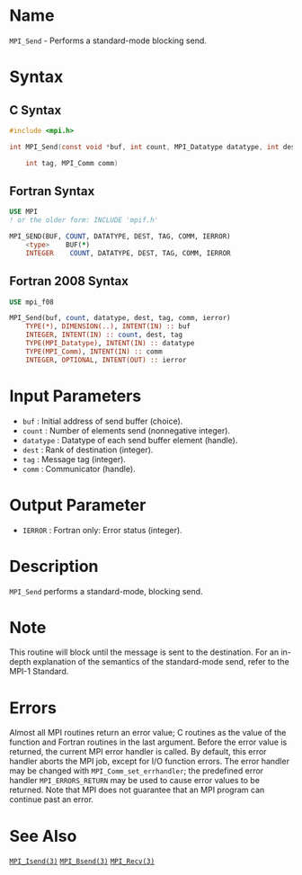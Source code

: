 # Name

`MPI_Send` - Performs a standard-mode blocking send.

# Syntax

## C Syntax

```c
#include <mpi.h>

int MPI_Send(const void *buf, int count, MPI_Datatype datatype, int dest,

    int tag, MPI_Comm comm)
```

## Fortran Syntax

```fortran
USE MPI
! or the older form: INCLUDE 'mpif.h'

MPI_SEND(BUF, COUNT, DATATYPE, DEST, TAG, COMM, IERROR)
    <type>    BUF(*)
    INTEGER    COUNT, DATATYPE, DEST, TAG, COMM, IERROR
```

## Fortran 2008 Syntax

```fortran
USE mpi_f08

MPI_Send(buf, count, datatype, dest, tag, comm, ierror)
    TYPE(*), DIMENSION(..), INTENT(IN) :: buf
    INTEGER, INTENT(IN) :: count, dest, tag
    TYPE(MPI_Datatype), INTENT(IN) :: datatype
    TYPE(MPI_Comm), INTENT(IN) :: comm
    INTEGER, OPTIONAL, INTENT(OUT) :: ierror
```


# Input Parameters

* `buf` : Initial address of send buffer (choice).
* `count` : Number of elements send (nonnegative integer).
* `datatype` : Datatype of each send buffer element (handle).
* `dest` : Rank of destination (integer).
* `tag` : Message tag (integer).
* `comm` : Communicator (handle).

# Output Parameter

* `IERROR` : Fortran only: Error status (integer).

# Description

`MPI_Send` performs a standard-mode, blocking send.

# Note

This routine will block until the message is sent to the destination.
For an in-depth explanation of the semantics of the standard-mode send,
refer to the MPI-1 Standard.

# Errors

Almost all MPI routines return an error value; C routines as the value
of the function and Fortran routines in the last argument.
Before the error value is returned, the current MPI error handler is
called. By default, this error handler aborts the MPI job, except for
I/O function errors. The error handler may be changed with
`MPI_Comm_set_errhandler`; the predefined error handler `MPI_ERRORS_RETURN`
may be used to cause error values to be returned. Note that MPI does not
guarantee that an MPI program can continue past an error.

# See Also

[`MPI_Isend(3)`](./?file=MPI_Isend.md)
[`MPI_Bsend(3)`](./?file=MPI_Bsend.md)
[`MPI_Recv(3)`](./?file=MPI_Recv.md)
